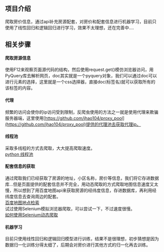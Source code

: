 ## 项目介绍   
爬取房价信息，通过api补充房源配套，对房价和配套信息进行机器学习，目前只使用了线性回归和逻辑回归进行学习，效果不太理想，还在完善中....

## 相关步骤
#### 爬取房源信息 
使用F12来观察页面源代码的结构，然后使用request.get()模仿浏览器访问，用PyQuery库去解析网页，doc其实就是一个pyquery对象，我们可以通过doc可以进行元素的选择，这里就是一个css选择器，直接doc(标签名)就可以获取所有的该标签的内容。

#### 代理   
频繁的访问会使你的ip访问受到限制，反爬虫使用的方法之一就是使用代理来欺骗服务器端，这里使用[https://github.com/jhao104/proxy_pool](https://github.com/jhao104/proxy_pool)提供的代理池去获取代理ip。 

#### 线程池 
采取多线程的方式去爬取，大大提高爬取速度。    
[python 线程池](http://cool-code.top/2019/09/23/Python-%E7%BA%BF%E7%A8%8B%E6%B1%A0/) 
#### 配套信息的获取   
通过爬取我们已经获取了房源的地址，小区名称，房价等信息，我们将它存进数据库...但是页面提供的配套信息并不完全，用动态爬取的方式爬取地图信息速度又太慢，所以想到了用百度地图api来获取房源的经纬度信息，存进数据库，再利用经纬度信息去查询周边的配套。    
[百度地图地点检索](http://lbsyun.baidu.com/index.php?title=webapi/guide/webservice-placeapi)    
试过使用Selenium模拟浏览器爬取，可以尝试一下，不过速度很慢。              
[如何使用Selenium动态爬取](http://cool-code.top/2019/11/24/Selenium%E6%A1%86%E6%9E%B6/#more)  
 
#### 机器学习 
目前只使用线性回归和逻辑回归模型进行训练，结果不是很理想，初步猜想是因为数据归一化训练分得太细了，后期会对房价进行其他方式的归一化再去训练。
